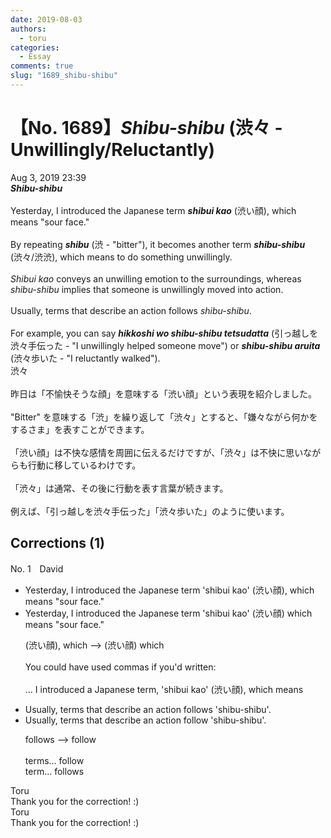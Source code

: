 ```yaml
---
date: 2019-08-03
authors:
  - toru
categories:
  - Essay
comments: true
slug: "1689_shibu-shibu"
---
```


# 【No. 1689】<strong><em>Shibu-shibu</em></strong> (渋々 - Unwillingly/Reluctantly)
<div class="date">Aug 3, 2019 23:39</div>
<div id="post"><div id="body_show_ori">
<strong><em>Shibu-shibu</em></strong><br/><br/>Yesterday, I introduced the Japanese term <strong><em>shibui kao</em></strong> (渋い顔), which means "sour face."<br/><br/>By repeating <strong><em>shibu</em></strong> (渋 - "bitter"), it becomes another term <strong><em>shibu-shibu</em></strong> (渋々/渋渋), which means to do something unwillingly.<br/><br/><em>Shibui kao</em> conveys an unwilling emotion to the surroundings, whereas <em>shibu-shibu</em> implies that someone is unwillingly moved into action.<br/><br/>Usually, terms that describe an action follows <em>shibu-shibu</em>.<br/><br/>For example, you can say <strong><em>hikkoshi wo shibu-shibu tetsudatta</em></strong> (引っ越しを渋々手伝った - "I unwillingly helped someone move") or <strong><em>shibu-shibu aruita</em></strong> (渋々歩いた - "I reluctantly walked").
</div></div>

<!-- more -->

<div id="post_ja"><div id="body_show_mo">
渋々<br/><br/>昨日は「不愉快そうな顔」を意味する「渋い顔」という表現を紹介しました。<br/><br/>"Bitter" を意味する「渋」を繰り返して「渋々」とすると、「嫌々ながら何かをするさま」を表すことができます。<br/><br/>「渋い顔」は不快な感情を周囲に伝えるだけですが、「渋々」は不快に思いながらも行動に移しているわけです。<br/><br/>「渋々」は通常、その後に行動を表す言葉が続きます。<br/><br/>例えば、「引っ越しを渋々手伝った」「渋々歩いた」のように使います。
</div></div>

## Corrections (1)
<div id="block"><div class="first_name"> No. 1　<span class="just_name">David</span></div><div id="block2">
<ul class="correction_field">
<li class="incorrect">Yesterday, I introduced the Japanese term 'shibui kao' (渋い顔), which means "sour face."</li>
<li class="corrected correct">
Yesterday, I introduced the Japanese term 'shibui kao' (渋い顔) which means "sour face."
<p class="correction_comment">(渋い顔), which --&gt; (渋い顔) which <br/><br/>You could have used commas if you'd written:<br/><br/> ... I introduced a Japanese term, 'shibui kao' (渋い顔), which means</p>
</li>
</ul>
<ul class="correction_field">
<li class="incorrect">Usually, terms that describe an action follows 'shibu-shibu'.</li>
<li class="corrected correct">
Usually, terms that describe an action follow 'shibu-shibu'.
<p class="correction_comment">follows --&gt; follow<br/><br/>terms... follow<br/>term... follows</p>
</li>
</ul>
</div><div class="name"><span class="just_name">Toru</span><br>
Thank you for the correction! :)
</div>
<div class="name"><span class="just_name">Toru</span><br>
Thank you for the correction! :)
</div>
</div>
